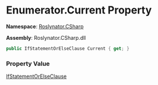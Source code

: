 # Enumerator\.Current Property

**Namespace**: [Roslynator.CSharp](../../../README.md)

**Assembly**: Roslynator\.CSharp\.dll

```csharp
public IfStatementOrElseClause Current { get; }
```

### Property Value

[IfStatementOrElseClause](../../../IfStatementOrElseClause/README.md)

